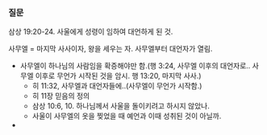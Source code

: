 ### 질문
삼상 19:20-24. 사울에게 성령이 임하여 대언하게 된 것.

사무엘 = 마지막 사사이자, 왕을 세우는 자. 사무엘부터 대언자가 열림. 
- 사무엘이 하나님의 사람임을 확증해야만 함.(행 3:24, 사무엘 이후의 대언자로.. 사무엘 이후로 무언가 시작된 것을 암시. 행 13:20, 마지막 사사.)
	- 히 11:32, 사무엘과 대언자들에..(사무엘이 무언가 시작함.)
	- 히 11장 믿음의 정의
	- 삼상 10:6, 10. 하나님께서 사울을 돌이키려고 하시지 않았나.
	- 사울이 사무엘의 옷을 찢었을 때 예언과 이때 성취된 것이 아닐까.
- 